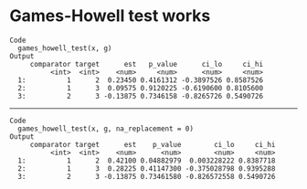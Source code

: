 # Games-Howell test works

    Code
      games_howell_test(x, g)
    Output
         comparator target      est   p_value      ci_lo     ci_hi
              <int>  <int>    <num>     <num>      <num>     <num>
      1:          1      2  0.23450 0.4161312 -0.3897526 0.8587526
      2:          1      3  0.09575 0.9120225 -0.6190600 0.8105600
      3:          2      3 -0.13875 0.7346158 -0.8265726 0.5490726

---

    Code
      games_howell_test(x, g, na_replacement = 0)
    Output
         comparator target      est    p_value        ci_lo     ci_hi
              <int>  <int>    <num>      <num>        <num>     <num>
      1:          1      2  0.42100 0.04882979  0.003228222 0.8387718
      2:          1      3  0.28225 0.41147300 -0.375028798 0.9395288
      3:          2      3 -0.13875 0.73461580 -0.826572558 0.5490726

